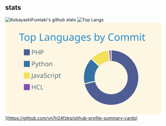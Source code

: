 ## stats

![KobayashiFumiaki's github stats](https://github-readme-stats.vercel.app/api?username=KobayashiFumiaki&count_private=true&show_icons=true&theme=radical)
![Top Langs](https://github-readme-stats.vercel.app/api/top-langs/?username=KobayashiFumiaki&theme=radical)
![](https://raw.githubusercontent.com/KobayashiFumiaki/KobayashiFumiaki/master/profile-summary-card-output/solarized/2-most-commit-language.svg)](https://github.com/vn7n24fzkq/github-profile-summary-cards)
